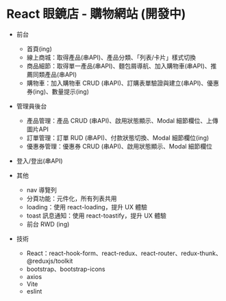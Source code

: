 # React 眼鏡店 - 購物網站 (開發中)
- 前台
  - 首頁(ing)
  - 線上商城：取得產品(串API)、產品分類、「列表/卡片」樣式切換
  - 商品細節：取得單一產品(串API)、麵包屑導航、加入購物車(串API)、推薦同類產品(串API)
  - 購物車：加入購物車 CRUD (串API)、訂購表單驗證與建立(串API)、優惠券(ing)、數量提示(ing)

- 管理員後台
  - 產品管理：產品 CRUD (串API)、啟用狀態顯示、Modal 細節欄位、上傳圖片API
  - 訂單管理：訂單 RUD (串API)、付款狀態切換、Modal 細節欄位(ing)
  - 優惠券管理：優惠券 CRUD (串API)、啟用狀態顯示、Modal 細節欄位

- 登入/登出(串API)

- 其他
  - nav 導覽列
  - 分頁功能：元件化，所有列表共用
  - loading：使用 react-loading，提升 UX 體驗
  - toast 訊息通知：使用 react-toastify，提升 UX 體驗
  - 前台 RWD (ing)

- 技術
  - React：react-hook-form、react-redux、react-router、redux-thunk、@reduxjs/toolkit
  - bootstrap、bootstrap-icons
  - axios
  - Vite
  - eslint


